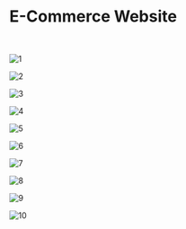 <h1>E-Commerce Website</h1> <br>

![1](https://github.com/user-attachments/assets/f33d3de4-28ad-48ae-ae64-7c2b46bee651)  <br>

![2](https://github.com/user-attachments/assets/0ac6366a-3d92-40f4-8cb4-882e8c789eca)  <br>

![3](https://github.com/user-attachments/assets/18b2e713-3c06-4916-8583-85e7f0f27e93)  <br>

![4](https://github.com/user-attachments/assets/4919b6d4-3ab1-46e9-92d0-9ffa472a1f93)  <br>

![5](https://github.com/user-attachments/assets/b987bab3-3766-4c38-af74-877f6dcdb535)  <br>

![6](https://github.com/user-attachments/assets/a52ed245-57c5-434a-9275-8ab1c780fc99)  <br>

![7](https://github.com/user-attachments/assets/7261ebc3-d6b0-4935-b054-4623265ad11f)  <br>

![8](https://github.com/user-attachments/assets/32585ddb-a258-4f3e-9433-86993f960f44)  <br>

![9](https://github.com/user-attachments/assets/4da24203-a9a3-4460-8e98-406713efb23e)  <br>

![10](https://github.com/user-attachments/assets/42ad08a5-3237-4957-a25b-f2beeb8afa0f) <br>
